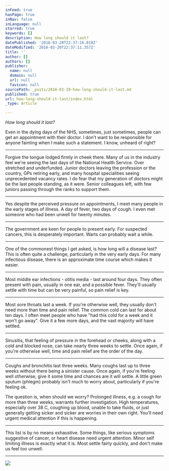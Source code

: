 ```yaml
---
inFeed: true
hasPage: true
inNav: false
inLanguage: null
starred: true
keywords: []
description: How long should it last?
datePublished: '2016-03-20T22:37:16.018Z'
dateModified: '2016-03-20T22:37:11.357Z'
title: ''
author: []
authors: []
publisher:
  name: null
  domain: null
  url: null
  favicon: null
sourcePath: _posts/2016-03-20-how-long-should-it-last.md
published: true
url: how-long-should-it-last/index.html
_type: Article

---
```

_How long should it last?_

Even in the dying days of the NHS, sometimes, just sometimes, people can get an appointment with their doctor. I don't want to be responsible for anyone fainting when I make such a statement. I know, unheard of right?

****

Forgive the tongue lodged firmly in cheek there. Many of us in the industry feel we're seeing the last days of the National Health Service. Over stretched and underfunded. Junior doctors leaving the profession or the country, GPs retiring early, and many hospital specialities seeing unprecedented vacancy rates. I do fear that my generation of doctors might be the last people standing, as it were. Senior colleagues left, with few juniors passing through the ranks to support them. 

****

Yes despite the perceived pressure on appointments, I meet many people in the early stages of illness. A day of fever, two days of cough. I even met someone who had been unwell for twenty minutes. 

****

The government are keen for people to present early. For suspected cancers, this is desperately important. Warts can probably wait a while.

****

One of the commonest things I get asked, is how long will a disease last? This is often quite a challenge, particularly in the very early days. For many infectious disease, there is an approximate time course which makes it easier.

****

Most middle ear infections - otitis media - last around four days. They often present with pain, usually in one ear, and a possible fever. They'll usually settle with time but can be very painful, so pain relief is key. 

****

Most sore throats last a week. If you're otherwise well, they usually don't need more than time and pain relief. The common cold can last for about ten days. I often meet people who have "had this cold for a week and it won't go away". Give it a few more days, and the vast majority will have settled.

****

Sinusitis, that feeling of pressure in the forehead or cheeks, along with a cold and blocked nose, can take nearly three weeks to settle. Once again, if you're otherwise well, time and pain relief are the order of the day.  

****

Coughs and bronchitis last three weeks. Many coughs last up to three weeks without there being a sinister cause. Once again, if you're feeling well otherwise, give it some time and chances are it will settle. A little green sputum (phlegm) probably isn't much to worry about, particularly if you're feeling ok.

The question is, when should we worry? Prolonged illness, e.g. a cough for more than three weeks, warrants further investigation. High temperatures, especially over 38 C, coughing up blood, unable to take fluids, or just generally getting sicker and sicker are worries in their own right. You'll need urgent medical attention if this is happening. 

****

This list is by no means exhaustive. Some things, like serious symptoms suggestive of cancer, or heart disease need urgent attention. Minor self limiting illness is exactly what it is. Most settle fairly quickly, and don't make us feel too unwell.

****
![](https://the-grid-user-content.s3-us-west-2.amazonaws.com/51576d52-ae6b-4472-8843-0356011ca13c.jpg)